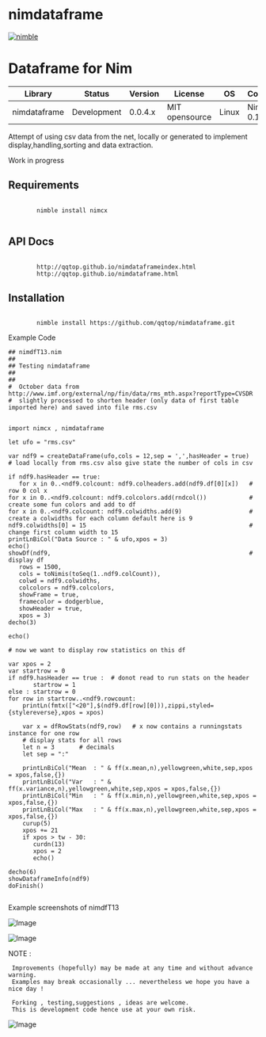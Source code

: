 
# nimdataframe

[![nimble](https://raw.githubusercontent.com/yglukhov/nimble-tag/master/nimble.png)](https://github.com/yglukhov/nimble-tag)


Dataframe for Nim 
==========================


| Library      | Status      | Version | License        | OS     | Compiler       |
|--------------|-------------|---------|----------------|--------|----------------|
| nimdataframe | Development | 0.0.4.x | MIT opensource | Linux  | Nim >= 0.17.3  |


 Attempt of using csv data from the net, locally or generated to implement
 display,handling,sorting and data extraction. 
 
 
 Work in progress
 
 
Requirements
------------
```nimrod
                  
        nimble install nimcx
 
```

              
API Docs
--------
```nimrod

        http://qqtop.github.io/nimdataframeindex.html
        http://qqtop.github.io/nimdataframe.html

```

Installation
------------
```nimrod

        nimble install https://github.com/qqtop/nimdataframe.git

```
     
Example Code 
 
```nimrod
## nimdfT13.nim
## 
## Testing nimdataframe
## 
## 
#  October data from http://www.imf.org/external/np/fin/data/rms_mth.aspx?reportType=CVSDR 
#  slightly processed to shorten header (only data of first table imported here) and saved into file rms.csv


import nimcx , nimdataframe

let ufo = "rms.csv"   

var ndf9 = createDataFrame(ufo,cols = 12,sep = ',',hasHeader = true)  # load locally from rms.csv also give state the number of cols in csv

if ndf9.hasHeader == true:
   for x in 0..<ndf9.colcount: ndf9.colheaders.add(ndf9.df[0][x])   # row 0 col x
for x in 0..<ndf9.colcount: ndf9.colcolors.add(rndcol())            # create some fun colors and add to df
for x in 0..<ndf9.colcount: ndf9.colwidths.add(9)                   # create a colwidths for each column default here is 9
ndf9.colwidths[0] = 15                                              # change first column width to 15
printLnBiCol("Data Source : " & ufo,xpos = 3)
echo()
showDf(ndf9,                                                        # display df
   rows = 1500,     
   cols = toNimis(toSeq(1..ndf9.colCount)),                           
   colwd = ndf9.colwidths,
   colcolors = ndf9.colcolors,
   showFrame = true,
   framecolor = dodgerblue,
   showHeader = true,
   xpos = 3) 
decho(3)

echo()

# now we want to display row statistics on this df
  
var xpos = 2   
var startrow = 0
if ndf9.hasHeader == true :  # donot read to run stats on the header
       startrow = 1
else : startrow = 0
for row in startrow..<ndf9.rowcount:
    printLn(fmtx(["<20"],$(ndf9.df[row][0])),zippi,styled={stylereverse},xpos = xpos)
    
    var x = dfRowStats(ndf9,row)   # x now contains a runningstats instance for one row
    # display stats for all rows
    let n = 3       # decimals
    let sep = ":"
    
    printLnBiCol("Mean  : " & ff(x.mean,n),yellowgreen,white,sep,xpos = xpos,false,{})
    printLnBiCol("Var   : " & ff(x.variance,n),yellowgreen,white,sep,xpos = xpos,false,{})
    printLnBiCol("Min   : " & ff(x.min,n),yellowgreen,white,sep,xpos = xpos,false,{})
    printLnBiCol("Max   : " & ff(x.max,n),yellowgreen,white,sep,xpos = xpos,false,{})
    curup(5)
    xpos += 21
    if xpos > tw - 30:
       curdn(13)
       xpos = 2
       echo()
       
decho(6)
showDataframeInfo(ndf9)
doFinish()


```

Example screenshots of nimdfT13 

![Image](http://qqtop.github.io/nimdfT13-1.png?raw=true)

![Image](http://qqtop.github.io/nimdfT13-2.png?raw=true)


NOTE : 
  
     Improvements (hopefully) may be made at any time and without advance warning.
     Examples may break occasionally ... nevertheless we hope you have a nice day !
     
     Forking , testing,suggestions , ideas are welcome.
     This is development code hence use at your own risk.
     
                   
![Image](http://qqtop.github.io/qqtop-small.png?raw=true)

